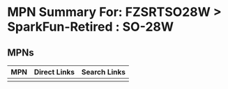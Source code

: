 



# MPN Summary For: FZSRTSO28W > SparkFun-Retired : SO-28W

## MPNs
  

|MPN|Direct Links|Search Links|
| :--- | :--- | :--- |
||||
